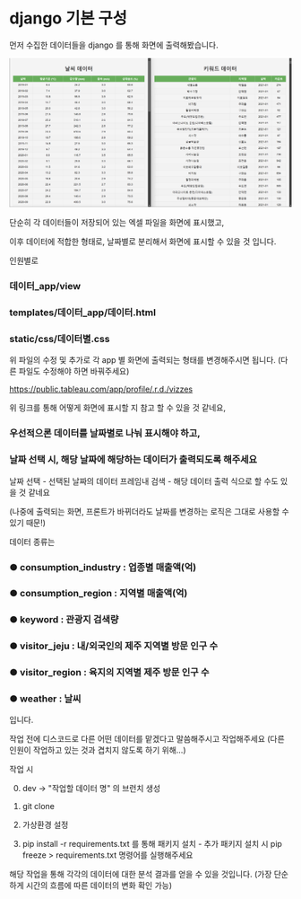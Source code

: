# django 기본 구성 

먼저 수집한 데이터들을 django 를 통해 화면에 출력해봤습니다.

![alt text](image.png)

단순히 각 데이터들이 저장되어 있는 엑셀 파일을 화면에 표시했고,

이후 데이터에 적합한 형태로, 날짜별로 분리해서 화면에 표시할 수 있을 것 입니다.

인원별로 

### 데이터_app/view

### templates/데이터_app/데이터.html

### static/css/데이터별.css

위 파일의 수정 및 추가로 각 app 별 화면에 출력되는 형태를 변경해주시면 됩니다. (다른 파일도 수정해야 하면 바꿔주세요)

https://public.tableau.com/app/profile/.r.d./vizzes

위 링크를 통해 어떻게 화면에 표시할 지 참고 할 수 있을 것 같네요, 

### 우선적으론 데이터를 날짜별로 나눠 표시해야 하고, 

### 날짜 선택 시, 해당 날짜에 해당하는 데이터가 출력되도록 해주세요

날짜 선택 - 선택된 날짜의 데이터 프레임내 검색 - 해당 데이터 출력 식으로 할 수도 있을 것 같네요

(나중에 출력되는 화면, 프론트가 바뀌더라도 날짜를 변경하는 로직은 그대로 사용할 수 있기 때문!)

데이터 종류는

### ● consumption_industry : 업종별 매출액(억)

### ● consumption_region : 지역별 매출액(억)

### ● keyword : 관광지 검색량

### ● visitor_jeju : 내/외국인의 제주 지역별 방문 인구 수

### ● visitor_region : 육지의 지역별 제주 방문 인구 수

### ● weather : 날씨

입니다.

작업 전에 디스코드로 다른 어떤 데이터를 맡겠다고 말씀해주시고 작업해주세요 (다른 인원이 작업하고 있는 것과 겹치지 않도록 하기 위해...)

작업 시 

0. dev -> "작업할 데이터 명" 의 브런치 생성

1. git clone

2. 가상환경 설정

3. pip install -r requirements.txt 를 통해 패키지 설치 - 추가 패키지 설치 시 pip freeze > requirements.txt 명령어를 실행해주세요
 
해당 작업을 통해 각각의 데이터에 대한 분석 결과를 얻을 수 있을 것입니다. (가장 단순하게 시간의 흐름에 따른 데이터의 변화 확인 가능)

